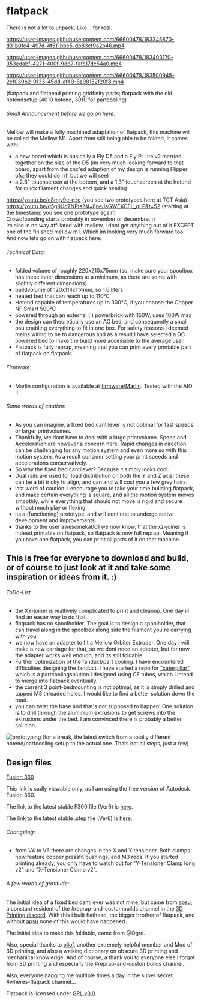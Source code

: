 # flatpack
There is not a lot to unpack. Like... for real.

https://user-images.githubusercontent.com/66600478/183345870-d31b0fc4-497d-4f51-bbe5-db83cf9a2b46.mp4

https://user-images.githubusercontent.com/66600478/183403170-353edabf-4271-400f-9db7-fafc17dc54a0.mp4

https://user-images.githubusercontent.com/66600478/183500945-2cf039b2-9133-45dd-af40-6a08152f20f8.mp4

(flatpack and flathead printing gridfinity parts; flatpack with the old hotendsetup (4010 hotend, 3010 for partcooling)

###### Small Announcement before we go on here:

Mellow will make a fully machined adaptation of flatpack, this machine will be called the Mellow M1. Apart from still being able to be folded,
it comes with:
- a new board which is basically a Fly D5 and a Fly Pi Lite v2 married together on the size of the D5 (im very much looking forward
to that board, apart from the cnc'ed adaption of my design is running Flipper ofc; they could do rrf, but we will see)
- a 2.8" touchscreen at the bottom, and a 1.3" touchscreen at the hotend for quick filament changes and quick heating

https://youtu.be/e8mjv9e-qzc (you see two prototypes here at TCT Asia)  
https://youtu.be/q5g9Ud7NPts?si=8peJaGWEXCFL_qLP&t=52 (starting at the timestamp you see one prototype again)  
Crowdfounding starts probably in november or decembre. :)  
Im also in no way affiliated with mellow, i dont get anything out of it EXCEPT one of the finished mellow m1. Which im looking very much forward too.  
And now lets go on with flatpack here:

###### Technical Data:

- folded volume of roughly 220x210x75mm (so, make sure your spoolbox has these
  inner dimensions at a minimum, as there are some with slightly different dimensions)
- buildvolume of 120x114x114mm, so 1.6 liters
- heated bed that can reach up to 110°C
- Hotend capable of temperatures up to 300°C, if you choose the Copper NF Smart 500°C
- powered through an external (!) powerbrick with 150W, uses 100W max
- the design can theoretically use an AC bed, and consequently a small psu
  enabling everything to fit in one box. 
  For safety reasons I deemed mains wiring to be to dangerous and
  as a result I have selected a DC powered bed to make the build more accessible to the average user.
- Flatpack is fully reprap, meaning that you can print every printable part of flatpack on flatpack.
 

###### Firmware:

- Marlin configuration is available at [firmware/Marlin](firmware/Marlin). Tested with the AIO II.

###### Some words of caution:


- As you can imagine, a fixed bed cantilever is not optimal for fast speeds or
  larger printvolumes.
- Thankfully, we dont have to deal with a large printvolume. Speed and Acceleration are however a concern here.
Rapid changes in direction can be challenging for any motion system and even more so with this motion system.
As a result consider setting your print speeds and accelerations conservatively.
- So why the fixed bed cantilever? Because it simply looks cool.
- Dual rails are used for load distribution on both the Y and Z axis; these can be a bit
  tricky to align, and can and will cost you a few grey hairs.
- last word of caution: I encourage you to take your time building flatpack, and make certain everything is square, and all the motion system moves smoothly, while everything that should not move is rigid and secure without much play or flexing. 
- its a (functioning) prototype, and will continue to undergo active development and improvements.
- thanks to the user awesomeka001 we now know, that the xz-joiner is indeed printable on flatpack, so flatpack is now full reprap. Meaning if you have one flatpack, you can print all parts of it on that machine.

## This is free for everyone to download and build, or of course to just look at it and take some inspiration or ideas from it. :)

###### ToDo-List
- the XY-joiner is realtively complicated to print and cleanup. One day ill find an easier way to do that.
- flatpack has no spoolholder. The goal is to design a spoolholder, that can travel along in the spoolbox along side the filament you´re carrying with you
- we now have an adapter to fit a Mellow Orbiter Extruder. One day i will make a new carriage for that, so we dont need an adapter, but for now the adapter works well enough, and its still foldable.
- Further optimization of the fanduct/part cooling. I have encountered difficulties designing the fanduct. I have started a repo for ["caterpillar"](https://www.github.com/eponra/caterpillar), which is a partcoolingsolution I designed using CF tubes, which I intend to merge into flatpack eventually.
- the current 3 point-bedmounting is not optimal, as it is simply drilled and tapped M3 threaded holes. I would like to find a better solution down the road.
- you can twist the base and that's not supposed to happen! One solution is to drill through the aluminium extrusions to get screws into the extrusions under the bed. I am convinced there is probably a better solution.

![prototyping](https://user-images.githubusercontent.com/66600478/183500214-0299970e-6995-443d-a172-a0e379b12d8e.jpg)
(for a break, the latest switch from a totally different hotend/partcooling setup to the actual one. Thats not all steps, just a few)

## Design files

[Fusion 360](https://a360.co/3vLUHdm)

This link is sadly viewable only, as I am using the free version of Autodesk
Fusion 360.

The link to the latest stable F360 file (Ver6) is [here](https://drive.google.com/file/d/1cO-6mWfMXnsjFhGBfoUCytkcC-zrtWKI/view).

The link to the latest stable .step file (Ver6) is [here](https://drive.google.com/file/d/1fkxtg4CTWYKb5CHa7o7k57vVt-Ko5-wN/view).

###### Changelog:
- from V4 to V6 there are changes in the X and Y tensioner. Both clamps now feature copper pressfit bushings, and M3 rods. If you started printing already, you only have to watch out for "Y-Tensioner Clamp long v2" and "X-Tensioner Clamp v2".


###### A few words of gratitude:

The initial idea of a fixed bed cantilever was not mine, but came from
[apsu](https://github.com/apsu), a constant resident of the
#reprap-and-custombuilds channel in the [3D Printing
discord](https://discord.gg/pQRvDQHk67).  With this i built flathead, the
bigger brother of flatpack, and without [apsu](https://github.com/apsu/) none
of this would have happened.

The initial idea to make this foldable, came from @Ogre.

Also, special thanks to [oliof](https://github.com/oliof/), another extremely
helpful member and Mod of 3D printing, and also a walking dictionary on obscure
3D printing and mechanical knowledge.  And of course, a thank you to everyone
else i forgot from 3D printing and especially the #reprap-and-custombuilds
channel.

Also, everyone nagging me multiple times a day in the super secret
#wheres-flatpack channel...


Flatpack is licensed under [GPL v3.0](/LICENSE).
